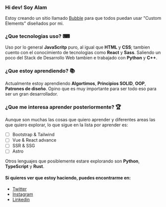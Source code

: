 ### Hi dev! Soy Alam

Estoy creando un sitio llamado [Bubble](http://google.com) para que todos puedan usar "Custom Elements" diseñados por mi.

### ¿Que tecnologias uso? ⌨

Uso por lo general __JavaScritp__ puro, al igual que __HTML__ y __CSS__; tambien cuento con el conocimiento de tecnologias como __React__ y __Sass__. Saliendo un poco del Stack de Desarrollo Web tambien e trabajado con __Python__ y __C++__.

### ¿Que estoy aprendiendo? 📚

Actualmente estoy aprendiendo __Algortimos__, __Principios SOLID__, __OOP__, __Patrones de diseño__. Opino que es muy importante para ser todo eso para ser un gran desarrollador.

### ¿Que me interesa aprender posteriormente? 🏆

Aunque son muchas las cosas que quiero aprender y diferentes areas las que quiero explorar, lo que sigue en la lista por aprender es:

- [ ] Bootstrap & Tailwind
- [ ] Vue & React advance
- [ ] SSR & SSG
- [ ] Astro

Otros lenguajes que posiblemente estare explorando son __Python__, __TypeScript__ y __Rust__.

#### Si quieres ver que estoy haciendo, puedes encontrarme en:

- [Twitter](https://twitter.com/alamguardin)
- [Instagram](https://www.instagram.com/alamguardin/)
- [Linkedin](https://www.linkedin.com/in/alam-guardin-b5ab941a8/)

<!---
alamguardin/alamguardin is a ✨ special ✨ repository because its `README.md` (this file) appears on your GitHub profile.
You can click the Preview link to take a look at your changes.
--->
